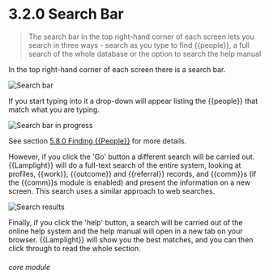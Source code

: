 # 3.2.0 Search Bar

> The search bar in the top right-hand corner of each screen lets you search in three ways - search as you type to find {{people}}, a full search of the whole database or the option to search the help manual

In the top right-hand corner of each screen there is a search bar. 

![Search bar](3.2.0a.png)

If you start typing into it a drop-down will appear listing the {{people}} that match what you are typing. 

![Search bar in progress](3.2.0b.png)

See section [5.8.0  Finding {{People}}](/help/index/p/5.8.0) for more details.

However, if you click the 'Go' button a different search will be carried out. {{Lamplight}} will do a full-text search of the entire system, looking at profiles, {{work}}, {{outcome}} and {{referral}} records, and {{comm}}s (if the {{comm}}s module is enabled) and present the information on a new screen. This search uses a similar approach to web searches.

![Search results](13a.png)

Finally, if you click the 'help' button, a search will be carried out of the online help system and the help manual will open in a new tab on your browser. {{Lamplight}} will show you the best matches, and you can then click through to read the whole section. 


###### core module
